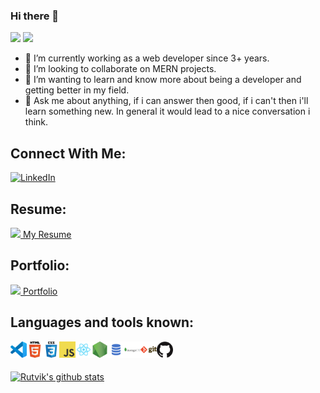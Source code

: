 ### Hi there 👋

<!--
**RutvikJogdand/RutvikJogdand** is a ✨ _special_ ✨ repository because its `README.md` (this file) appears on your GitHub profile.

Here are some ideas to get you started:
-->
<img height="200" src=https://media.giphy.com/media/USV0ym3bVWQJJmNu3N/giphy.gif>
<img height="140" src=https://media.giphy.com/media/487L0pNZKONFN01oHO/giphy.gif>


- 🌱 I’m currently working as a web developer since 3+ years.
- 👯 I’m looking to collaborate on MERN projects.
- 🤔 I’m wanting to learn and know more about being a developer and getting better in my field.
- 💬 Ask me about anything, if i can answer then good, if i can't then i'll learn something new. In general it would lead to a nice conversation i think.

## Connect With Me:
<a href="https://in.linkedin.com/in/rutvik-jogdand-794962170" > 
<img src="https://img.icons8.com/fluent/48/000000/linkedin.png" alt="LinkedIn"
	title="LinkedIn logo" width="48" height="48"  />
</a>

## Resume:
<a href="https://drive.google.com/drive/folders/1sLcSSh59ou5TbVuDn9A-YKMQ1Vrv7R6z?usp=sharing">
<img src="https://img.icons8.com/fluent/48/000000/open-resume.png"/>
	My Resume
</a>

## Portfolio:
<a href="https://rutvikjogdand.github.io/">
<img src="https://img.icons8.com/fluent/48/000000/portfolio.png"/>	
	Portfolio
</a>

## Languages and tools known:
<img align="left" alt="Visual Studio Code" width="26px" src="https://raw.githubusercontent.com/github/explore/80688e429a7d4ef2fca1e82350fe8e3517d3494d/topics/visual-studio-code/visual-studio-code.png" />
<img align="left" alt="HTML5" width="26px" src="https://raw.githubusercontent.com/github/explore/80688e429a7d4ef2fca1e82350fe8e3517d3494d/topics/html/html.png" />
<img align="left" alt="CSS3" width="26px" src="https://raw.githubusercontent.com/github/explore/80688e429a7d4ef2fca1e82350fe8e3517d3494d/topics/css/css.png" />
<img align="left" alt="JavaScript" width="26px" src="https://raw.githubusercontent.com/github/explore/80688e429a7d4ef2fca1e82350fe8e3517d3494d/topics/javascript/javascript.png" />
<img align="left" alt="React" width="26px" src="https://raw.githubusercontent.com/github/explore/80688e429a7d4ef2fca1e82350fe8e3517d3494d/topics/react/react.png" />
<img align="left" alt="Node.js" width="26px" src="https://raw.githubusercontent.com/github/explore/80688e429a7d4ef2fca1e82350fe8e3517d3494d/topics/nodejs/nodejs.png" />
<img align="left" alt="SQL" width="26px" src="https://raw.githubusercontent.com/github/explore/80688e429a7d4ef2fca1e82350fe8e3517d3494d/topics/sql/sql.png" />
<img align="left" alt="MongoDB" width="26px" src="https://raw.githubusercontent.com/github/explore/80688e429a7d4ef2fca1e82350fe8e3517d3494d/topics/mongodb/mongodb.png" />
<img align="left" alt="Git" width="26px" src="https://raw.githubusercontent.com/github/explore/80688e429a7d4ef2fca1e82350fe8e3517d3494d/topics/git/git.png" />
<img align="left" alt="GitHub" width="26px" src="https://raw.githubusercontent.com/github/explore/78df643247d429f6cc873026c0622819ad797942/topics/github/github.png" />
<br/>
<br/>
	
[![Rutvik's github stats](https://github-readme-stats.vercel.app/api?username=RutvikJogdand&count_private=true)](https://github.com/anuraghazra/github-readme-stats)
